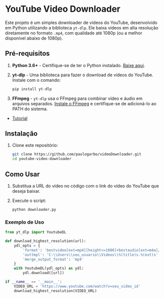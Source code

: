 # YouTube Video Downloader

Este projeto é um simples downloader de vídeos do YouTube, desenvolvido em Python utilizando a biblioteca `yt-dlp`. Ele baixa vídeos em alta resolução diretamente no formato `.mp4`, com qualidade até 1080p (ou a melhor disponível abaixo de 1080p).

## Pré-requisitos

1. **Python 3.6+** - Certifique-se de ter o Python instalado. [Baixe aqui](https://www.python.org/downloads/).
2. **yt-dlp** - Uma biblioteca para fazer o download de vídeos do YouTube. Instale com o comando:

    ```bash
    pip install yt-dlp
    ```
   
3. **FFmpeg** - `yt-dlp` usa o FFmpeg para combinar vídeo e áudio em arquivos separados. [Instale o FFmpeg](https://ffmpeg.org/download.html) e certifique-se de adicioná-lo ao PATH do sistema.
- [Tutorial](https://www.wikihow.com/Install-FFmpeg-on-Windows)

## Instalação

1. Clone este repositório:

    ```bash
    git clone https://github.com/paulogarbo/videoDownloader.git
    cd youtube-video-downloader
    ```

## Como Usar

1. Substitua a URL do vídeo no código com o link do vídeo do YouTube que deseja baixar.
2. Execute o script:

    ```bash
    python downloader.py
    ```

### Exemplo de Uso

```python
from yt_dlp import YoutubeDL

def download_highest_resolution(url):
    ydl_opts = {
        'format': 'bestvideo[ext=mp4][height<=1080]+bestaudio[ext=m4a]/best[ext=mp4][height<=1080]',
        'outtmpl': 'C:\\Users\\seu_usuario\\Videos\\%(title)s.%(ext)s',
        'merge_output_format': 'mp4'
    }
    with YoutubeDL(ydl_opts) as ydl:
        ydl.download([url])

if __name__ == '__main__':
    VIDEO_URL = 'https://www.youtube.com/watch?v=seu_video_id'
    download_highest_resolution(VIDEO_URL)
